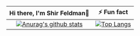 Hi there, I'm Shir Feldman👋     | ⚡ Fun fact
:-------------------------:|:-------------------------:
[![Anurag's github stats](https://github-readme-stats.vercel.app/api?username=ShirFeld&show_icons=true&layout=compact&line_height=28&card_width=30)](https://github.com/anuraghazra/convoychat) |  [![Top Langs](https://github-readme-stats.vercel.app/api/top-langs/?username=ShirFeld&layout=compact&langs_count=30&exclude_repo=ML_learning&line_height=25)](https://github.com/anuraghazra/github-readme-stats)


<!--
**ShirFeld/ShirFeld** is a ✨ _special_ ✨ repository because its `README.md` (this file) appears on your GitHub profile.


### How to reach me:
[![Linkdin-link](https://img.shields.io/badge/linkedin%20-%230077B5.svg?&style=for-the-badge&logo=linkedin&logoColor=white)](https://www.linkedin.com/in/shirfeld)


<!--
**ShayGali/ShayGali** is a ✨ _special_ ✨ repository because its `README.md` (this file) appears on your GitHub profile.


Here are some ideas to get you started:

- 🔭 I’m currently working on ...
- 🌱 I’m currently learning ...
- 👯 I’m looking to collaborate on ...
- 🤔 I’m looking for help with ...
- 💬 Ask me about ...
- 📫 How to reach me: ...
- 😄 Pronouns: ...
- ⚡ Fun fact: ...
-->
